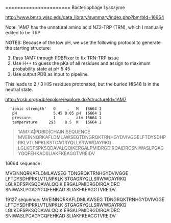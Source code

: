 ======================
Bacteriophage Lysozyme


http://www.bmrb.wisc.edu/data_library/summary/index.php?bmrbId=16664


Note: 1AM7 has the unnatural amino acid NZ2-TRP (TRN), which I manually edited to be TRP


NOTES: Because of the low pH, we use the following protocol to generate the starting structure:

1.  Pass 1AM7 through PDBFixer to fix TRN-TRP issue
2.  Use H++ to guess the pKa of all residues and assign to maximum probability state at pH 5.45
3.  Use output PDB as input to pipeline.

This leads to 2 / 3 HIS residues protonated, but the buried HIS48 is in the neutral state.



http://rcsb.org/pdb/explore/explore.do?structureId=1AM7



      'ionic strength'   0     .   M   16664 1 
       pH                5.45 0.05 pH  16664 1 
       pressure          1     .   atm 16664 1 
       temperature     293    0.5  K   16664 1 


>1AM7:A|PDBID|CHAIN|SEQUENCE
MVEINNQRKAFLDMLAWSEGTDNGRQKTRNHGYDVIVGGELFTDYSDHPRKLVTLNPKLKSTGAGRYQLLSRWWDAYRKQ
LGLKDFSPKSQDAVALQQIKERGALPMIDRGDIRQAIDRCSNIWASLPGAGYGQFEHKADSLIAKFKEAGGTVREIDV


16664 sequence:

MVEINNQRKAFLDMLAWSEG
TDNGRQKTRNHGYDVIVGGE
LFTDYSDHPRKLVTLNPKLK
STGAGRYQLLSRWWDAYRKQ
LGLKDFSPKSQDAVALQQIK
ERGALPMIDRGDIRQAIDRC
SNIWASLPGAGYGQFEHKAD
SLIAKFKEAGGTVREIDV


19127 sequence:
MVEINNQRKAFLDMLAWSEG
TDNGRQKTRNHGYDVIVGGE
LFTDYSDHPRKLVTLNPKLK
STGAGRYQLLSRWWDAYRKQ
LGLKDFSPKSQDAVALQQIK
ERGALPMIDRGDIRQAIDRC
SNIWASLPGAGYGQFEHKAD
SLIAKFKEAGGTVREIDV
